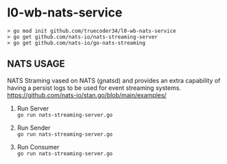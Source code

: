 # l0-wb-nats-service





```
> go mod init github.com/truecoder34/l0-wb-nats-service
> go get github.com/nats-io/nats-streaming-server
> go get github.com/nats-io/go-nats-streaming
```


## NATS USAGE <br/>
NATS Straming vased on NATS (gnatsd) and provides an extra capability of having a persist logs to be used for event streaming systems.
https://github.com/nats-io/stan.go/blob/main/examples/

1. Run Server <br/>
```go run nats-streaming-server.go```

2. Run Sender <br/>
```go run nats-streaming-server.go```

3. Run Consumer <br/>
```go run nats-streaming-server.go```




